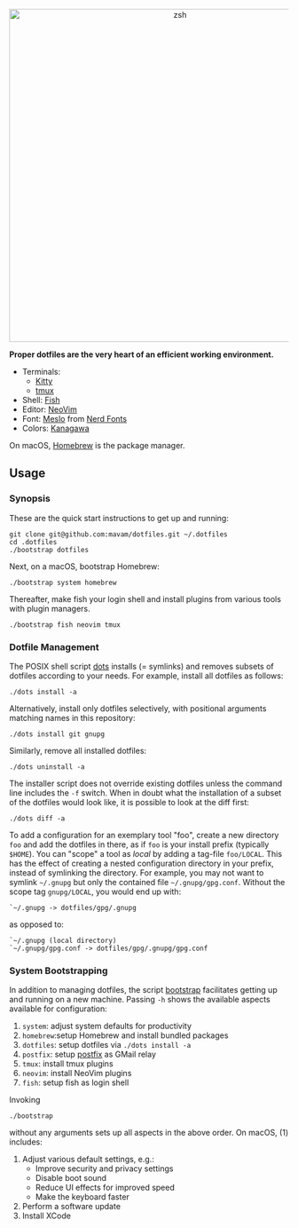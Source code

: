 <p align="center">
  <img width="600" alt="zsh" src="https://user-images.githubusercontent.com/53797/46028848-ee273b80-c0f1-11e8-9e32-a750cd84692b.png">
</p>

**Proper dotfiles are the very heart of an efficient working environment.**

- Terminals:
  - [Kitty](https://sw.kovidgoyal.net/kitty/)
  - [tmux](https://github.com/tmux/tmux)
- Shell: [Fish](https://fishshell.com/)
- Editor: [NeoVim](https://neovim.io/)
- Font: [Meslo](https://github.com/andreberg/Meslo-Font) from [Nerd Fonts](https://github.com/ryanoasis/nerd-fonts)
- Colors: [Kanagawa](https://github.com/rebelot/kanagawa.nvim)

On macOS, [Homebrew](https://brew.sh) is the package manager.

## Usage

### Synopsis

These are the quick start instructions to get up and running:

    git clone git@github.com:mavam/dotfiles.git ~/.dotfiles
    cd .dotfiles
    ./bootstrap dotfiles

Next, on a macOS, bootstrap Homebrew:

    ./bootstrap system homebrew

Thereafter, make fish your login shell and install plugins from various tools
with plugin managers.

    ./bootstrap fish neovim tmux

### Dotfile Management

The POSIX shell script [dots](dots) installs (= symlinks) and removes subsets
of dotfiles according to your needs. For example, install all dotfiles as
follows:

    ./dots install -a

Alternatively, install only dotfiles selectively, with positional arguments
matching names in this repository:

    ./dots install git gnupg

Similarly, remove all installed dotfiles:

    ./dots uninstall -a

The installer script does not override existing dotfiles unless the command
line includes the `-f` switch. When in doubt what the installation of a subset
of the dotfiles would look like, it is possible to look at the diff first:

    ./dots diff -a

To add a configuration for an exemplary tool "foo", create a new directory
`foo` and add the dotfiles in there, as if `foo` is your install prefix
(typically `$HOME`). You can "scope" a tool as *local* by adding a tag-file
`foo/LOCAL`. This has the effect of creating a nested configuration directory
in your prefix, instead of symlinking the directory. For example, you may not
want to symlink `~/.gnupg` but only the contained file `~/.gnupg/gpg.conf`.
Without the scope tag `gnupg/LOCAL`, you would end up with:

```
`~/.gnupg -> dotfiles/gpg/.gnupg
```

as opposed to:

```
`~/.gnupg (local directory)
`~/.gnupg/gpg.conf -> dotfiles/gpg/.gnupg/gpg.conf
```

### System Bootstrapping

In addition to managing dotfiles, the script [bootstrap](bootstrap) facilitates
getting up and running on a new machine. Passing `-h` shows the available
aspects available for configuration:

1. `system`: adjust system defaults for productivity
1. `homebrew`:setup Homebrew and install bundled packages
1. `dotfiles`: setup dotfiles via `./dots install -a`
1. `postfix`: setup [postfix](http://www.postfix.org) as GMail relay
1. `tmux`: install tmux plugins
1. `neovim`: install NeoVim plugins
1. `fish`: setup fish as login shell

Invoking

    ./bootstrap

without any arguments sets up all aspects in the above order. On macOS, (1)
includes:

1. Adjust various default settings, e.g.:
   - Improve security and privacy settings
   - Disable boot sound
   - Reduce UI effects for improved speed
   - Make the keyboard faster
2. Perform a software update
3. Install XCode
